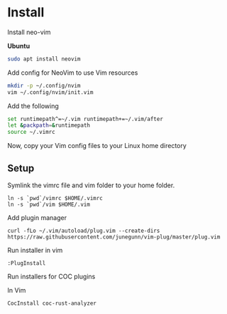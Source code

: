 # Install

Install neo-vim

**Ubuntu**
```bash
sudo apt install neovim
```

Add config for NeoVim to use Vim resources
```bash
mkdir -p ~/.config/nvim
vim ~/.config/nvim/init.vim
```

Add the following
```bash
set runtimepath^=~/.vim runtimepath+=~/.vim/after
let &packpath=&runtimepath
source ~/.vimrc
```

Now, copy your Vim config files to your Linux home directory

## Setup

Symlink the vimrc file and vim folder to your home folder.

```shell
ln -s `pwd`/vimrc $HOME/.vimrc
ln -s `pwd`/vim $HOME/.vim
```

Add plugin manager

```shell
curl -fLo ~/.vim/autoload/plug.vim --create-dirs https://raw.githubusercontent.com/junegunn/vim-plug/master/plug.vim
```

Run installer in vim

```shell
:PlugInstall
```

Run installers for COC plugins

In Vim
```shell
CocInstall coc-rust-analyzer
```
